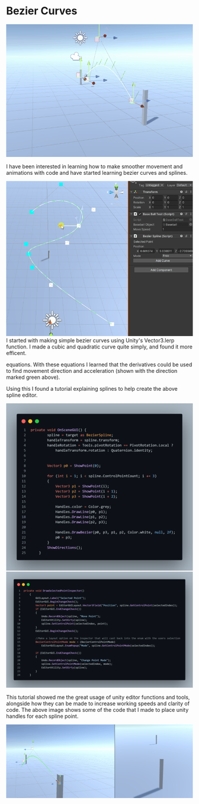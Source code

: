 # Bezier Curves

![FailedToLoadImage](src/ProjectAssets/BezierCurves/NothingToCurve3.gif)

I have been interested in learning how to make smoother movement and animations with code and have started learning bezier curves and splines.

![FailedToLoadImage](src/ProjectAssets/BezierCurves/Spline1.gif)
I started with making simple bezier curves using Unity's Vector3.lerp function. I made a cubic and quadratic curve quite simply, and found it more efficent.

equations. With these equations I learned that the derivatives could be used to find movement direction and acceleration (shown with the direction marked green above).

Using this I found a tutorial explaining splines to help create the above spline editor.

![FailedToLoadImage](src/ProjectAssets/BezierCurves/Bezier1.png)
![FailedToLoadImage](src/ProjectAssets/BezierCurves/Bezier4.png)

This tutorial showed me the great usage of unity editor functions and tools, alongside how they can be made to increase working speeds and clarity of code. The above image shows some of the code that I made to place unity handles for each spline point.

![FailedToLoadImage](src/ProjectAssets/BezierCurves/Baseball.gif)
